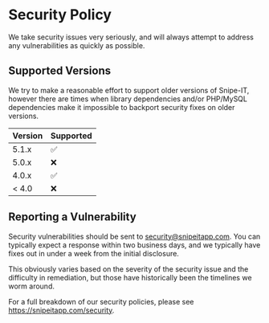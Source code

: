 # Security Policy

We take security issues very seriously, and will always attempt to address any
vulnerabilities as quickly as possible.

## Supported Versions

We try to make a reasonable effort to support older versions of Snipe-IT,
however there are times when library dependencies and/or PHP/MySQL dependencies
make it impossible to backport security fixes on older versions.

| Version | Supported          |
| ------- | ------------------ |
| 5.1.x   | :white_check_mark: |
| 5.0.x   | :x:                |
| 4.0.x   | :white_check_mark: |
| < 4.0   | :x:                |

## Reporting a Vulnerability

Security vulnerabilities should be sent to security@snipeitapp.com. You can typically expect a
response within two business days, and we typically have fixes out in under a week from the initial disclosure.

This obviously varies based on the severity of the  security issue and the difficulty in remediation,
but those have historically been the timelines we worm around.

For a full breakdown of our security policies, please see https://snipeitapp.com/security.
